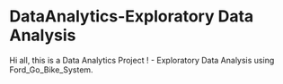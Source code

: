 # DataAnalytics-Exploratory Data Analysis

Hi all, this is a Data Analytics Project ! - Exploratory Data Analysis using Ford_Go_Bike_System.
